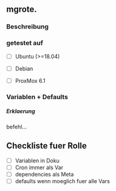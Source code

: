 ## mgrote.<name>

### Beschreibung

### getestet auf
- [ ] Ubuntu (>=18.04)
- [ ] Debian

- [ ] ProxMox 6.1

### Variablen + Defaults
##### Erklaerung
befehl...



## Checkliste fuer Rolle
- [ ] Variablen in Doku
- [ ] Cron immer als Var
- [ ] dependencies als Meta
- [ ] defaults wenn moeglich fuer alle Vars
